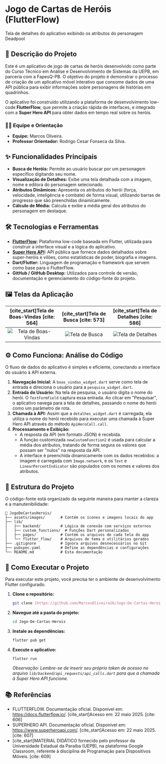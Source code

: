 # Jogo de Cartas de Heróis (FlutterFlow)

Tela de detalhes do aplicativo exibindo os atributos do personagem Deadpool

## 📖 Descrição do Projeto

Este é um aplicativo de jogo de cartas de heróis desenvolvido como parte do Curso Técnico em Análise e Desenvolvimento de Sistemas da UEPB, em parceria com a FapesQ-PB. O objetivo do projeto é demonstrar o processo de criação de um aplicativo móvel interativo que consome dados de uma API pública para exibir informações sobre personagens de histórias em quadrinhos.

O aplicativo foi construído utilizando a plataforma de desenvolvimento low-code **FlutterFlow**, que permite a criação rápida de interfaces, e integrado com a **Super Hero API** para obter dados em tempo real sobre os heróis.

### 👨‍💻 Equipe e Orientação
* **Equipe:** Marcos Oliveira.
* **Professor Orientador:** Rodrigo Cesar Fonseca da Silva.

## ✨ Funcionalidades Principais

* **Busca de Heróis:** Permite ao usuário buscar por um personagem específico digitando seu nome.
* **Visualização de Detalhes:** Exibe uma tela detalhada com a imagem, nome e editora do personagem selecionado.
* **Atributos Dinâmicos:** Apresenta os atributos do herói (força, velocidade, inteligência e combate) de forma visual, utilizando barras de progresso que são preenchidas dinamicamente.
* **Cálculo de Média:** Calcula e exibe a média geral dos atributos do personagem em destaque.

## 🛠️ Tecnologias e Ferramentas

* **[FlutterFlow](https://docs.flutterflow.io/):** Plataforma low-code baseada em Flutter, utilizada para construir a interface visual e a lógica do aplicativo.
* **[Super Hero API](https://www.superheroapi.com/):** API pública que fornece dados detalhados sobre super-heróis e vilões, como estatísticas de poder, biografia e imagens.
* **Dart/Flutter:** Linguagem de programação e framework que servem como base para o FlutterFlow.
* **GitHub / GitHub Desktop:** Utilizados para controle de versão, documentação e gerenciamento do código-fonte do projeto.

## 🖼️ Telas da Aplicação

| [cite_start]Tela de Boas-Vindas [cite: 564] | [cite_start]Tela de Busca [cite: 573] | [cite_start]Tela de Detalhes [cite: 586] |
| :---: | :---: | :---: |
| ![Tela de Boas-Vindas](https://drive.google.com/uc?id=1lE-Rb694nUtD5-59cQo1hPazJe646W0M) | ![Tela de Busca](https://drive.google.com/uc?id=1bNDpU39z92k09y2C-Pz7nBw30m7cQW_Z) | ![Tela de Detalhes](https://drive.google.com/uc?id=1oJ8589c-V6k5gY3e9t54z75q6y1J4vjF) |

## ⚙️ Como Funciona: Análise do Código

O fluxo de dados do aplicativo é simples e eficiente, conectando a interface do usuário à API externa.

1.  **Navegação Inicial:** A `boas_vindas_widget.dart` serve como tela de entrada e direciona o usuário para a `pesquisa_widget.dart`.
2.  **Entrada do Usuário:** Na tela de pesquisa, o usuário digita o nome do herói. O `TextFormField` captura essa entrada. Ao clicar em "Pesquisar", o aplicativo navega para a tela de detalhes, passando o nome do herói como um parâmetro de rota.
3.  **Chamada à API:** Assim que a `detalhes_widget.dart` é carregada, ela utiliza o nome do herói recebido para executar uma chamada à Super Hero API através do método `ApiHeroCall.call`.
4.  **Processamento e Exibição:**
    * A resposta da API (em formato JSON) é recebida.
    * A função customizada `newCustomFunction2` é usada para calcular a média dos atributos, tratando de forma segura os valores que possam ser "nulos" na resposta da API.
    * A interface é preenchida dinamicamente com os dados recebidos: a imagem é carregada com `Image.network`, e os `Text` e `LinearPercentIndicator` são populados com os nomes e valores dos atributos.

## 📁 Estrutura do Projeto

O código-fonte está organizado da seguinte maneira para manter a clareza e a manutenibilidade:

```
📁 JogoDeCartasHerois/
├── assets/images/       # Contém os ícones e imagens locais do app
├── lib/
│   ├── backend/         # Lógica de conexão com serviços externos
│   ├── custom_functions/  # Funções Dart personalizadas
│   ├── pages/           # Contém os arquivos de cada tela do app
│   └── flutter_flow/    # Arquivos de tema e utilitários gerados
├── .gitignore           # Ignora arquivos desnecessários no Git
├── pubspec.yaml         # Define as dependências e configurações
└── README.md            # Esta documentação
```

## 🚀 Como Executar o Projeto

Para executar este projeto, você precisa ter o ambiente de desenvolvimento Flutter configurado.

1.  **Clone o repositório:**
    ```bash
    git clone [https://github.com/MarcosOliveira16/Jogo-De-Cartas-Herois.git](https://github.com/MarcosOliveira16/Jogo-De-Cartas-Herois.git)
    ```
2.  **Navegue até a pasta do projeto:**
    ```bash
    cd Jogo-De-Cartas-Herois
    ```
3.  **Instale as dependências:**
    ```bash
    flutter pub get
    ```
4.  **Execute o aplicativo:**
    ```bash
    flutter run
    ```
    *Observação: Lembre-se de inserir seu próprio token de acesso no arquivo `lib/backend/api_requests/api_calls.dart` para que a chamada à Super Hero API funcione.*

## 📚 Referências

* FLUTTERFLOW. Documentação oficial. Disponível em: https://docs.flutterflow.io/. [cite_start]Acesso em: 22 maio 2025. [cite: 606]
* SUPERHERO API. Documentação oficial. Disponível em: https://www.superheroapi.com/. [cite_start]Acesso em: 22 maio 2025. [cite: 607]
* [cite_start]MATERIAL DIDÁTICO fornecido pelo professor da Universidade Estadual da Paraíba (UEPB), na plataforma Google Classroom, referente à disciplina de Programação para Dispositivos Móveis. [cite: 609]
